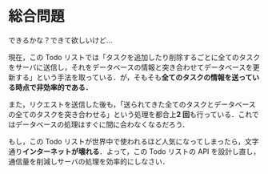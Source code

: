 # 総合問題

できるかな？できて欲しいけど…

現在，この Todo リストでは「タスクを追加したり削除するごとに全てのタスクをサーバに送信し，それをデータベースの情報と突き合わせてデータベースを更新する」という手法を取っている．が，そもそも**全てのタスクの情報を送っている時点で非効率的である．**

また，リクエストを送信した後も，「送られてきた全てのタスクとデータベースの全てのタスクを突き合わせる」という処理を都合上**2 回**も行っている．これではデータベースの処理はすぐに間に合わなくなるだろう．

もし，この Todo リストが世界中で使われるほど人気になってしまったら，文字通り**インターネットが壊れる**．よって，この Todo リストの API を設計し直し，通信量を削減しサーバの処理を効率的にしなさい．
